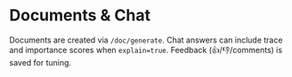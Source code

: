 # Documents & Chat

Documents are created via `/doc/generate`. Chat answers can include trace and importance scores when `explain=true`. Feedback (👍/👎/comments) is saved for tuning.

